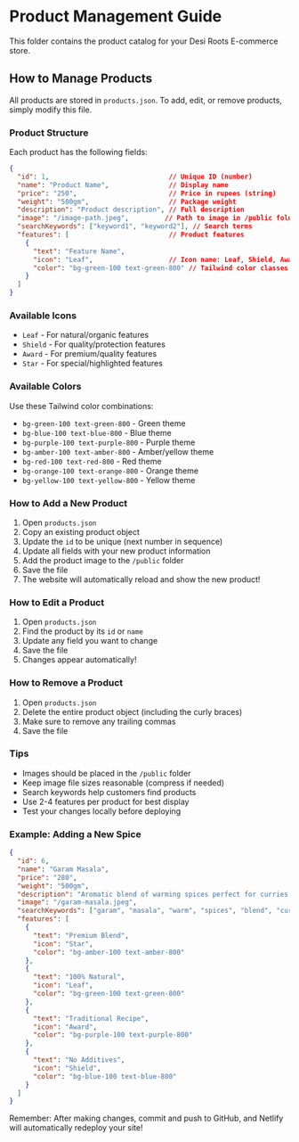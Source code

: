# Product Management Guide

This folder contains the product catalog for your Desi Roots E-commerce store.

## How to Manage Products

All products are stored in `products.json`. To add, edit, or remove products, simply modify this file.

### Product Structure

Each product has the following fields:

```json
{
  "id": 1,                              // Unique ID (number)
  "name": "Product Name",               // Display name
  "price": "250",                       // Price in rupees (string)
  "weight": "500gm",                    // Package weight
  "description": "Product description", // Full description
  "image": "/image-path.jpeg",         // Path to image in /public folder
  "searchKeywords": ["keyword1", "keyword2"], // Search terms
  "features": [                         // Product features
    {
      "text": "Feature Name",
      "icon": "Leaf",                   // Icon name: Leaf, Shield, Award, or Star
      "color": "bg-green-100 text-green-800" // Tailwind color classes
    }
  ]
}
```

### Available Icons

- `Leaf` - For natural/organic features
- `Shield` - For quality/protection features
- `Award` - For premium/quality features
- `Star` - For special/highlighted features

### Available Colors

Use these Tailwind color combinations:
- `bg-green-100 text-green-800` - Green theme
- `bg-blue-100 text-blue-800` - Blue theme
- `bg-purple-100 text-purple-800` - Purple theme
- `bg-amber-100 text-amber-800` - Amber/yellow theme
- `bg-red-100 text-red-800` - Red theme
- `bg-orange-100 text-orange-800` - Orange theme
- `bg-yellow-100 text-yellow-800` - Yellow theme

### How to Add a New Product

1. Open `products.json`
2. Copy an existing product object
3. Update the `id` to be unique (next number in sequence)
4. Update all fields with your new product information
5. Add the product image to the `/public` folder
6. Save the file
7. The website will automatically reload and show the new product!

### How to Edit a Product

1. Open `products.json`
2. Find the product by its `id` or `name`
3. Update any field you want to change
4. Save the file
5. Changes appear automatically!

### How to Remove a Product

1. Open `products.json`
2. Delete the entire product object (including the curly braces)
3. Make sure to remove any trailing commas
4. Save the file

### Tips

- Images should be placed in the `/public` folder
- Keep image file sizes reasonable (compress if needed)
- Search keywords help customers find products
- Use 2-4 features per product for best display
- Test your changes locally before deploying

### Example: Adding a New Spice

```json
{
  "id": 6,
  "name": "Garam Masala",
  "price": "280",
  "weight": "500gm",
  "description": "Aromatic blend of warming spices perfect for curries and traditional dishes.",
  "image": "/garam-masala.jpeg",
  "searchKeywords": ["garam", "masala", "warm", "spices", "blend", "curry"],
  "features": [
    {
      "text": "Premium Blend",
      "icon": "Star",
      "color": "bg-amber-100 text-amber-800"
    },
    {
      "text": "100% Natural",
      "icon": "Leaf",
      "color": "bg-green-100 text-green-800"
    },
    {
      "text": "Traditional Recipe",
      "icon": "Award",
      "color": "bg-purple-100 text-purple-800"
    },
    {
      "text": "No Additives",
      "icon": "Shield",
      "color": "bg-blue-100 text-blue-800"
    }
  ]
}
```

Remember: After making changes, commit and push to GitHub, and Netlify will automatically redeploy your site!

